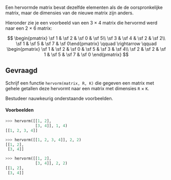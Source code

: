 Een hervormde matrix bevat dezelfde elementen als de de oorspronkelijke matrix, maar de dimensies van de nieuwe matrix zijn anders.

Hieronder zie je een voorbeeld van een 3 × 4 matrix die hervormd werd naar een 2 × 6 matrix:

$$
\begin{pmatrix}
\sf 1 & \sf 2 & \sf 0 & \sf 5\\ 
\sf 3 & \sf 4 & \sf 2 & \sf 2\\
\sf 1 & \sf 5 & \sf 7 & \sf 0\end{pmatrix} \qquad \rightarrow \qquad 
\begin{pmatrix}
\sf 1 & \sf 2 & \sf 0 & \sf 5 & \sf 3 & \sf 4\\
\sf 2 & \sf 2 & \sf 1 & \sf 5 & \sf 7 & \sf 0
\end{pmatrix}
$$

## Gevraagd
Schrijf een functie `hervorm(matrix, R, K)` die gegeven een matrix met gehele getallen deze hervormt naar een matrix met dimensies `R` × `K`.

Bestudeer nauwkeurig onderstaande voorbeelden.

#### Voorbeelden

```python
>>> hervorm([[1, 2],
             [3, 4]], 1, 4)
[[1, 2, 3, 4]]
```

```python
>>> hervorm([[1, 2, 3, 4]], 2, 2)
[[1, 2],
 [3, 4]]
```

```python
>>> hervorm([[1, 2],
             [3, 4]], 2, 2)
[[1, 2],
 [3, 4]]
```